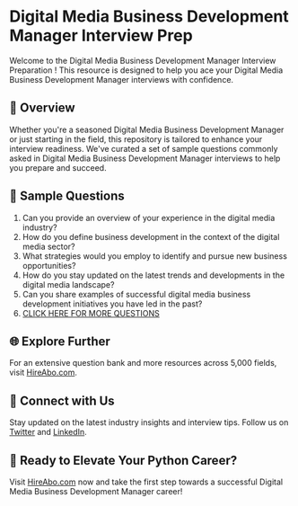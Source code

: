 # Digital Media Business Development Manager Interview Prep

Welcome to the Digital Media Business Development Manager Interview Preparation ! This resource is designed to help you ace your Digital Media Business Development Manager interviews with confidence.

## 🚀 Overview

Whether you're a seasoned Digital Media Business Development Manager or just starting in the field, this repository is tailored to enhance your interview readiness. We've curated a set of sample questions commonly asked in Digital Media Business Development Manager interviews to help you prepare and succeed.

## 📝 Sample Questions

1. Can you provide an overview of your experience in the digital media industry?
2. How do you define business development in the context of the digital media sector?
3. What strategies would you employ to identify and pursue new business opportunities?
4. How do you stay updated on the latest trends and developments in the digital media landscape?
5. Can you share examples of successful digital media business development initiatives you have led in the past?
6. [CLICK HERE FOR MORE QUESTIONS](https://hireabo.com/job/8_4_45/Digital%20Media%20Business%20Development%20Manager)

## 🌐 Explore Further

For an extensive question bank and more resources across 5,000 fields, visit [HireAbo.com](https://www.hireabo.com).

## 📱 Connect with Us

Stay updated on the latest industry insights and interview tips. Follow us on [Twitter](https://twitter.com/hireabo) and [LinkedIn](https://www.linkedin.com/in/hire-abo-3609972a8/).

## 🚀 Ready to Elevate Your Python Career?

Visit [HireAbo.com](https://www.hireabo.com) now and take the first step towards a successful Digital Media Business Development Manager career!